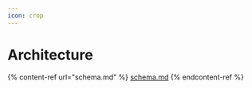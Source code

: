 ```yaml
---
icon: crop
---
```


# Architecture

{% content-ref url="schema.md" %}
[schema.md](schema.md)
{% endcontent-ref %}

